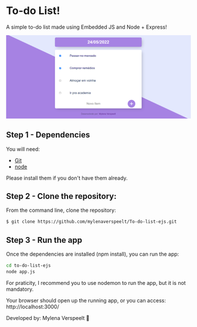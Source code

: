 # To-do List!

A simple to-do list made using Embedded JS and Node + Express!

<img src="./public/images/read-me-image.png"/>

## Step 1 - Dependencies

You will need:

* [Git](http://git-scm.com/downloads)
* [node](https://nodejs.org/) 

Please install them if you don't have them already.

## Step 2 - Clone the repository:

From the command line, clone the repository:

```sh
$ git clone https://github.com/mylenaverspeelt/To-do-list-ejs.git
```

## Step 3 - Run the app

Once the dependencies are installed (npm install), you can run the app:

```sh
cd to-do-list-ejs
node app.js
```

For praticity, I recommend you to use nodemon to run the app, but it is not mandatory.

Your browser should open up the running app, or you can access: http://localhost:3000/

Developed by: Mylena Verspeelt 🦜
 
